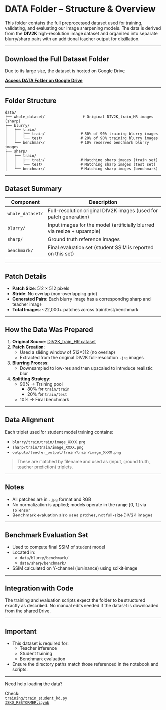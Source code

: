# DATA Folder – Structure & Overview

This folder contains the full preprocessed dataset used for training, validating, and evaluating our image sharpening models. The data is derived from the **DIV2K** high-resolution image dataset and organized into separate blurry/sharp pairs with an additional teacher output for distillation.

---

## Download the Full Dataset Folder

Due to its large size, the dataset is hosted on Google Drive:

**[Access DATA Folder on Google Drive](https://drive.google.com/drive/folders/1KsTGURpL-TfzumqctRw_7E3F_U5vr9aj?usp=drive_link)**

---

## Folder Structure
```
data/
├── whole_dataset/                 # Original DIV2K_train_HR images (sharp)
├── blurry/
│   ├── train/
│   │   ├── train/                # 80% of 90% training blurry images
│   │   └── test/                 # 20% of 90% training blurry images
│   └── benchmark/                # 10% reserved benchmark blurry images
├── sharp/
│   ├── train/
│   │   ├── train/                # Matching sharp images (train set)
│   │   └── test/                 # Matching sharp images (test set)
│   └── benchmark/                # Matching sharp images (benchmark)
```

---

## Dataset Summary

| Component         | Description                                                               |
|------------------|---------------------------------------------------------------------------|
| `whole_dataset/`  | Full-resolution original DIV2K images (used for patch generation)        |
| `blurry/`         | Input images for the model (artificially blurred via resize + upsample)  |
| `sharp/`          | Ground truth reference images                                             |
| `benchmark/`      | Final evaluation set (student SSIM is reported on this set)              |

---

## Patch Details

- **Patch Size**: 512 × 512 pixels
- **Stride**: No overlap (non-overlapping grid)
- **Generated Pairs**: Each blurry image has a corresponding sharp and teacher image
- **Total Images**: ~22,000+ patches across train/test/benchmark

---

## How the Data Was Prepared

1. **Original Source**: [DIV2K_train_HR dataset](https://data.vision.ee.ethz.ch/cvl/DIV2K/)
2. **Patch Creation**:
   - Used a sliding window of 512×512 (no overlap)
   - Extracted from the original DIV2K full-resolution `.jpg` images
3. **Blurring Process**:
   - Downsampled to low-res and then upscaled to introduce realistic blur
4. **Splitting Strategy**:
   - 90% → Training pool
     - 80% for `train/train`
     - 20% for `train/test`
   - 10% → Final benchmark

---

## Data Alignment

Each triplet used for student model training contains:

- `blurry/train/train/image_XXXX.png`
- `sharp/train/train/image_XXXX.png`
- `outputs/teacher_output/train/train/image_XXXX.png`

> These are matched by filename and used as (input, ground truth, teacher prediction) triplets.

---

## Notes

- All patches are in `.jpg` format and RGB
- No normalization is applied; models operate in the range [0, 1] via `ToTensor`
- Benchmark evaluation also uses patches, not full-size DIV2K images

---

## Benchmark Evaluation Set

- Used to compute final SSIM of student model
- Located in:
  - `data/blurry/benchmark/`
  - `data/sharp/benchmark/`
- SSIM calculated on Y-channel (luminance) using scikit-image

---

## Integration with Code

The training and evaluation scripts expect the folder to be structured exactly as described. No manual edits needed if the dataset is downloaded from the shared Drive.

---

## Important

- This dataset is required for:
  - Teacher inference
  - Student training
  - Benchmark evaluation
- Ensure the directory paths match those referenced in the notebook and scripts.

---

Need help loading the data?

Check:  
[`training/train_student_kd.py`](../training/train_student_kd.py)  
[`ISKD_RESTORMER.ipynb`](ISKD_RESTORMER.ipynb)



